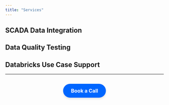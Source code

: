 ```yaml
---
title: "Services"
---
```


## SCADA Data Integration

## Data Quality Testing

## Databricks Use Case Support

***

<!-- Calendly link widget begin -->
<link href="https://assets.calendly.com/assets/external/widget.css" rel="stylesheet">
<script src="https://assets.calendly.com/assets/external/widget.js" type="text/javascript" async></script>
<div style="text-align: center; margin: 30px 0;">
  <a href="" 
     onclick="Calendly.initPopupWidget({url: 'https://calendly.com/gontcharovd/introductory-call'});return false;"
     style="background-color: #0066ff; 
            color: white; 
            padding: 12px 25px; 
            border-radius: 25px; 
            font-weight: bold; 
            text-decoration: none; 
            display: inline-block;
            font-size: 16px;
            box-shadow: 0 4px 6px rgba(0,0,0,0.1);
            transition: all 0.3s ease;">
    Book a Call
  </a>
</div>
<!-- Calendly link widget end -->